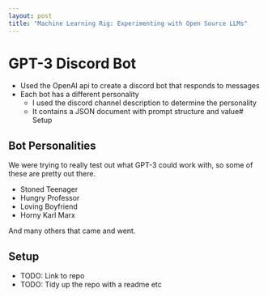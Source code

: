 ```yaml
---
layout: post
title: "Machine Learning Rig: Experimenting with Open Source LLMs"
---
```


# GPT-3 Discord Bot

* Used the OpenAI api to create a discord bot that responds to messages
* Each bot has a different personality
    * I used the discord channel description to determine the personality
    * It contains a JSON document with prompt structure and value# Setup

## Bot Personalities

We were trying to really test out what GPT-3 could work with, so some of these are pretty out there.

* Stoned Teenager
* Hungry Professor
* Loving Boyfriend
* Horny Karl Marx

And many others that came and went.

## Setup

* TODO: Link to repo
* TODO: Tidy up the repo with a readme etc
